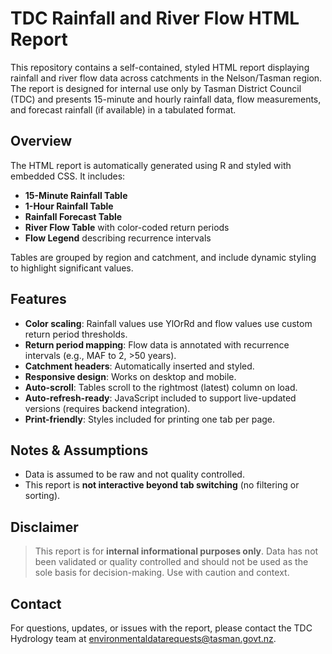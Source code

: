 
# TDC Rainfall and River Flow HTML Report

This repository contains a self-contained, styled HTML report displaying rainfall and river flow data across catchments in the Nelson/Tasman region. The report is designed for internal use only by Tasman District Council (TDC) and presents 15-minute and hourly rainfall data, flow measurements, and forecast rainfall (if available) in a tabulated format.

## Overview

The HTML report is automatically generated using R and styled with embedded CSS. It includes:

- **15-Minute Rainfall Table**  
- **1-Hour Rainfall Table**  
- **Rainfall Forecast Table** 
- **River Flow Table** with color-coded return periods  
- **Flow Legend** describing recurrence intervals  

Tables are grouped by region and catchment, and include dynamic styling to highlight significant values.

## Features

- **Color scaling**: Rainfall values use YlOrRd and flow values use custom return period thresholds.
- **Return period mapping**: Flow data is annotated with recurrence intervals (e.g., MAF to 2, >50 years).
- **Catchment headers**: Automatically inserted and styled.
- **Responsive design**: Works on desktop and mobile.
- **Auto-scroll**: Tables scroll to the rightmost (latest) column on load.
- **Auto-refresh-ready**: JavaScript included to support live-updated versions (requires backend integration).
- **Print-friendly**: Styles included for printing one tab per page.

## Notes & Assumptions

- Data is assumed to be raw and not quality controlled.
- This report is **not interactive beyond tab switching** (no filtering or sorting).

## Disclaimer

> This report is for **internal informational purposes only**. Data has not been validated or quality controlled and should not be used as the sole basis for decision-making. Use with caution and context.

## Contact

For questions, updates, or issues with the report, please contact the TDC Hydrology team at environmentaldatarequests@tasman.govt.nz.
